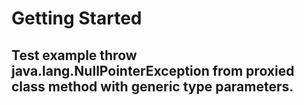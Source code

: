 # Getting Started
## Test example throw java.lang.NullPointerException from proxied class method with generic type parameters.


